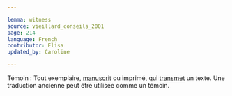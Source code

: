 ```yaml
---

lemma: witness
source: vieillard_conseils_2001
page: 214
language: French
contributor: Elisa
updated_by: Caroline

---
```


Témoin : Tout exemplaire, [manuscrit](manuscript.html) ou imprimé, qui [transmet](textualTransmission) un texte. Une traduction ancienne peut être utilisée comme un témoin.
